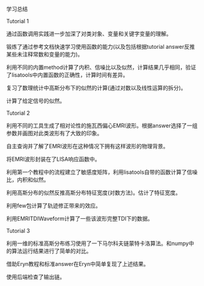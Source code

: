 学习总结


Tutorial 1

通过函数调用实践进一步加深了对类对象、变量和关键字变量的理解。

锻炼了通过参考文档快速学习使用函数的能力(以及包括根据tutorial answer反推某些未注释常数和变量的能力)。

利用不同的内置method计算了内积、信噪比以及似然，计算结果几乎相同，验证了lisatools中内置函数的正确性，计算时间有差异。

复习了数理统计中高斯分布下的似然的计算(通过对数以及线性运算的拆分)。

计算了给定信号的似然。






Tutorial 2

利用不同的工具生成了相对论性的施瓦西偏心EMRI波形。根据answer选择了一组参数并画图对此类波形有了大致的印象。

自主查询并了解了EMRI波形在这种情况下拥有这样波形的物理背景。


将EMRI波形封装在了LISA响应函数中。

利用第一个教程中的流程建立了敏感度矩阵，利用lisatools自带的函数计算了信噪比，内积和似然。

利用高斯分布的似然反推高斯分布特征宽度(对数方法)。估计了特征宽度。

利用few包计算了轨迹修正带来的效应。

利用EMRITDIWaveform计算了一些该波形完整TDI下的数据。


Tutorial 3

利用一维的标准高斯分布练习使用了一下马尔科夫链蒙特卡洛算法。和numpy中的算法运行结果进行了简单的对比。

借助Eryn教程和标准answer在Eryn中简单复现了上述结果。

使用后端检查了输出链。






